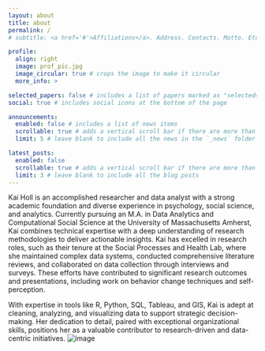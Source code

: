 ```yaml
---
layout: about
title: about
permalink: /
# subtitle: <a href='#'>Affiliations</a>. Address. Contacts. Motto. Etc.

profile:
  align: right
  image: prof_pic.jpg
  image_circular: true # crops the image to make it circular
  more_info: >

selected_papers: false # includes a list of papers marked as "selected={true}"
social: true # includes social icons at the bottom of the page

announcements:
  enabled: false # includes a list of news items
  scrollable: true # adds a vertical scroll bar if there are more than 3 news items
  limit: 5 # leave blank to include all the news in the `_news` folder

latest_posts:
  enabled: false
  scrollable: true # adds a vertical scroll bar if there are more than 3 new posts items
  limit: 3 # leave blank to include all the blog posts
---
```


Kai Holl is an accomplished researcher and data analyst with a strong academic foundation and diverse experience in psychology, social science, and analytics. Currently pursuing an M.A. in Data Analytics and Computational Social Science at the University of Massachusetts Amherst, Kai combines technical expertise with a deep understanding of research methodologies to deliver actionable insights.  Kai has excelled in research roles, such as their tenure at the Social Processes and Health Lab, where she maintained complex data systems, conducted comprehensive literature reviews, and collaborated on data collection through interviews and surveys. These efforts have contributed to significant research outcomes and presentations, including work on behavior change techniques and self-perception.    

With expertise in tools like R, Python, SQL, Tableau, and GIS, Kai is adept at cleaning, analyzing, and visualizing data to support strategic decision-making. Her dedication to detail, paired with exceptional organizational skills, positions her as a valuable contributor to research-driven and data-centric initiatives.
![image](https://github.com/user-attachments/assets/9c827839-3ace-45d5-b63c-cb7a04bbb6ed)

